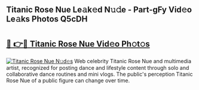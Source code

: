 ## Titanic Rose Nue Le𝚊k𝚎d N𝚞𝚍e - Part-gFy Vid𝚎o Le𝚊ks Photos Q5cDH

# <h2><a href="http://fb817vy.evod.top/?m=Titanic+Rose+Nue">🔗 👉🔴 Titanic Rose Nue Vid𝚎o Ph𝚘t𝚘s</a></h2>

[![Titanic Rose Nue N𝚞d𝚎s](https://i.imgur.com/8V9OHl7.gif)](http://fb817vy.evod.top/?m=Titanic+Rose+Nue)
Web celebrity Titanic Rose Nue and multimedia artist, recognized for posting dance and lifestyle content through solo and collaborative dance routines and mini vlogs. The public's perception Titanic Rose Nue of a public figure can change over time. 
